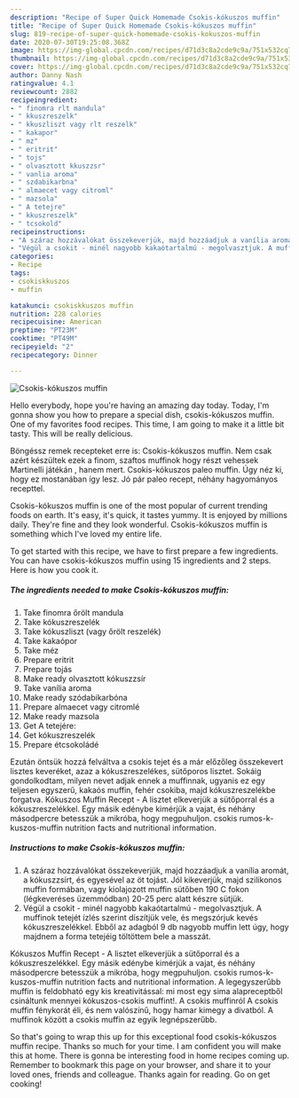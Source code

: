 ```yaml
---
description: "Recipe of Super Quick Homemade Csokis-kókuszos muffin"
title: "Recipe of Super Quick Homemade Csokis-kókuszos muffin"
slug: 819-recipe-of-super-quick-homemade-csokis-kokuszos-muffin
date: 2020-07-30T19:25:08.368Z
image: https://img-global.cpcdn.com/recipes/d71d3c8a2cde9c9a/751x532cq70/csokis-kokuszos-muffin-recept-foto.jpg
thumbnail: https://img-global.cpcdn.com/recipes/d71d3c8a2cde9c9a/751x532cq70/csokis-kokuszos-muffin-recept-foto.jpg
cover: https://img-global.cpcdn.com/recipes/d71d3c8a2cde9c9a/751x532cq70/csokis-kokuszos-muffin-recept-foto.jpg
author: Danny Nash
ratingvalue: 4.1
reviewcount: 2882
recipeingredient:
- " finomra rlt mandula"
- " kkuszreszelk"
- " kkuszliszt vagy rlt reszelk"
- " kakapor"
- " mz"
- " eritrit"
- " tojs"
- " olvasztott kkuszzsr"
- " vanlia aroma"
- " szdabikarbna"
- " almaecet vagy citroml"
- " mazsola"
- " A tetejre"
- " kkuszreszelk"
- " tcsokold"
recipeinstructions:
- "A száraz hozzávalókat összekeverjük, majd hozzáadjuk a vanília aromát, a kókuszzsírt, és egyesével az öt tojást. Jól kikeverjük, majd szilikonos muffin formában, vagy kiolajozott muffin sütőben 190 C fokon (légkeveréses üzemmódban) 20-25 perc alatt készre sütjük."
- "Végül a csokit - minél nagyobb kakaótartalmú - megolvasztjuk. A muffinok tetejét ízlés szerint díszítjük vele, és megszórjuk kevés kókuszreszelékkel. Ebből az adagból 9 db nagyobb muffin lett úgy, hogy majdnem a forma tetejéig töltöttem bele a masszát."
categories:
- Recipe
tags:
- csokiskkuszos
- muffin

katakunci: csokiskkuszos muffin 
nutrition: 228 calories
recipecuisine: American
preptime: "PT23M"
cooktime: "PT49M"
recipeyield: "2"
recipecategory: Dinner

---
```



![Csokis-kókuszos muffin](https://img-global.cpcdn.com/recipes/d71d3c8a2cde9c9a/751x532cq70/csokis-kokuszos-muffin-recept-foto.jpg)

Hello everybody, hope you're having an amazing day today. Today, I'm gonna show you how to prepare a special dish, csokis-kókuszos muffin. One of my favorites food recipes. This time, I am going to make it a little bit tasty. This will be really delicious.

Böngéssz remek recepteket erre is: Csokis-kókuszos muffin. Nem csak azért készültek ezek a finom, szaftos muffinok hogy részt vehessek Martinelli játékán , hanem mert. Csokis-kókuszos paleo muffin. Úgy néz ki, hogy ez mostanában így lesz. Jó pár paleo recept, néhány hagyományos recepttel.

Csokis-kókuszos muffin is one of the most popular of current trending foods on earth. It's easy, it's quick, it tastes yummy. It is enjoyed by millions daily. They're fine and they look wonderful. Csokis-kókuszos muffin is something which I've loved my entire life.


To get started with this recipe, we have to first prepare a few ingredients. You can have csokis-kókuszos muffin using 15 ingredients and 2 steps. Here is how you cook it.

<!--inarticleads1-->

##### The ingredients needed to make Csokis-kókuszos muffin:

1. Take  finomra őrölt mandula
1. Take  kókuszreszelék
1. Take  kókuszliszt (vagy őrölt reszelék)
1. Take  kakaópor
1. Take  méz
1. Prepare  eritrit
1. Prepare  tojás
1. Make ready  olvasztott kókuszzsír
1. Take  vanília aroma
1. Make ready  szódabikarbóna
1. Prepare  almaecet vagy citromlé
1. Make ready  mazsola
1. Get  A tetejére:
1. Get  kókuszreszelék
1. Prepare  étcsokoládé


Ezután öntsük hozzá felváltva a csokis tejet és a már előzőleg összekevert lisztes keveréket, azaz a kókuszreszelékes, sütőporos lisztet. Sokáig gondolkodtam, milyen nevet adjak ennek a muffinnak, ugyanis ez egy teljesen egyszerű, kakaós muffin, fehér csokiba, majd kókuszreszelékbe forgatva. Kókuszos Muffin Recept - A lisztet elkeverjük a sütőporral és a kókuszreszelékkel. Egy másik edénybe kimérjük a vajat, és néhány másodpercre betesszük a mikróba, hogy megpuhuljon. csokis rumos-k-kuszos-muffin nutrition facts and nutritional information. 

<!--inarticleads2-->

##### Instructions to make Csokis-kókuszos muffin:

1. A száraz hozzávalókat összekeverjük, majd hozzáadjuk a vanília aromát, a kókuszzsírt, és egyesével az öt tojást. Jól kikeverjük, majd szilikonos muffin formában, vagy kiolajozott muffin sütőben 190 C fokon (légkeveréses üzemmódban) 20-25 perc alatt készre sütjük.
1. Végül a csokit - minél nagyobb kakaótartalmú - megolvasztjuk. A muffinok tetejét ízlés szerint díszítjük vele, és megszórjuk kevés kókuszreszelékkel. Ebből az adagból 9 db nagyobb muffin lett úgy, hogy majdnem a forma tetejéig töltöttem bele a masszát.


Kókuszos Muffin Recept - A lisztet elkeverjük a sütőporral és a kókuszreszelékkel. Egy másik edénybe kimérjük a vajat, és néhány másodpercre betesszük a mikróba, hogy megpuhuljon. csokis rumos-k-kuszos-muffin nutrition facts and nutritional information. A legegyszerűbb muffin is feldobható egy kis kreativitással: mi most egy sima alapreceptből csináltunk mennyei kókuszos-csokis muffint!. A csokis muffinról A csokis muffin fénykorát éli, és nem valószínű, hogy hamar kimegy a divatból. A muffinok között a csokis muffin az egyik legnépszerűbb. 

So that's going to wrap this up for this exceptional food csokis-kókuszos muffin recipe. Thanks so much for your time. I am confident you will make this at home. There is gonna be interesting food in home recipes coming up. Remember to bookmark this page on your browser, and share it to your loved ones, friends and colleague. Thanks again for reading. Go on get cooking!
